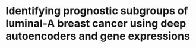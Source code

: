 # Identifying prognostic subgroups of luminal-A breast cancer using deep autoencoders and gene expressions
